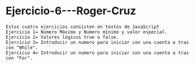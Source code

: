 # Ejercicio-6---Roger-Cruz

    Estos cuatro ejercicios consisten en textos de JavaScript
    Ejercicio 1= Numero Máximo y Numero mínimo y valor especial.
    Ejercicio 2= Valores lógicos true o false.
    Ejercicio 3= Introducir un numero para iniciar con una cuenta a tras con "While".
    Ejercicio 4= Introducir un numero para iniciar con una cuenta a tras con "For".
